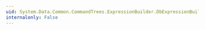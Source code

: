 ```yaml
---
uid: System.Data.Common.CommandTrees.ExpressionBuilder.DbExpressionBuilder.GetEntityRef(System.Data.Common.CommandTrees.DbExpression)
internalonly: False
---
```

